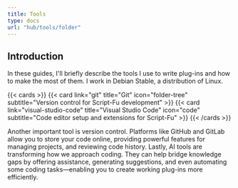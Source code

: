 ```yaml
---
title: Tools
type: docs
url: "hub/tools/folder"
---
```


## Introduction

In these guides, I'll briefly describe the tools I use to write plug-ins and how to make the most of them. I work in Debian Stable, a distribution of Linux.

{{< cards >}}
  {{< card link="git" title="Git" icon="folder-tree" subtitle="Version control for Script-Fu development" >}}
  {{< card link="visual-studio-code" title="Visual Studio Code" icon="code" subtitle="Code editor setup and extensions for Script-Fu" >}}
{{< /cards >}}

Another important tool is version control. Platforms like GitHub and GitLab allow you to store your code online, providing powerful features for managing projects, and reviewing code history. Lastly, AI tools are transforming how we approach coding. They can help bridge knowledge gaps by offering assistance, generating suggestions, and even automating some coding tasks—enabling you to create working plug-ins more efficiently.
